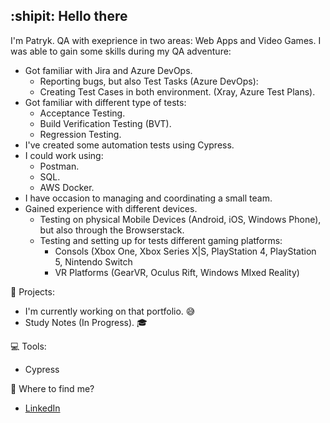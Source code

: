 ## :shipit: Hello there

I'm Patryk. QA with exeprience in two areas: Web Apps and Video Games. I was able to gain some skills during my QA adventure:
- Got familiar with Jira and Azure DevOps.
	- Reporting bugs, but also Test Tasks (Azure DevOps):
	- Creating Test Cases in both environment. (Xray, Azure Test Plans).
- Got familiar with different type of tests:
	- Acceptance Testing.
	- Build Verification Testing (BVT).
	- Regression Testing.
- I've created some automation tests using Cypress.
- I could work using:
	- Postman.
	- SQL.
	- AWS Docker.
- I have occasion to managing and coordinating a small team.
- Gained experience with different devices.
	- Testing on physical Mobile Devices (Android, iOS, Windows Phone), but also through the Browserstack.
	- Testing and setting up for tests different gaming platforms:
		- Consols (Xbox One, Xbox Series X|S, PlayStation 4, PlayStation 5, Nintendo Switch
		- VR Platforms (GearVR, Oculus Rift, Windows MIxed Reality)

:dart: Projects:
- I'm currently working on that portfolio. :sweat_smile:
- Study Notes (In Progress). :mortar_board:

:computer: Tools:
- Cypress 

:speech_balloon: Where to find me?
- [LinkedIn](https://www.linkedin.com/in/patryktelus/)

<!--
## Hi there 👋
**pattelu/pattelu** is a ✨ _special_ ✨ repository because its `README.md` (this file) appears on your GitHub profile.

Here are some ideas to get you started:

- 🔭 I’m currently working on ...
- 🌱 I’m currently learning ...
- 👯 I’m looking to collaborate on ...
- 🤔 I’m looking for help with ...
- 💬 Ask me about ...
- 📫 How to reach me: ...
- 😄 Pronouns: ...
- ⚡ Fun fact: ...
-->

<!--
**pattelu/pattelu** is a ✨ _special_ ✨ repository because its `README.md` (this file) appears on your GitHub profile.

Here are some ideas to get you started:

- 🔭 I’m currently working on ...
- 🌱 I’m currently learning ...
- 👯 I’m looking to collaborate on ...
- 🤔 I’m looking for help with ...
- 💬 Ask me about ...
- 📫 How to reach me: ...
- 😄 Pronouns: ...
- ⚡ Fun fact: ...
-->
